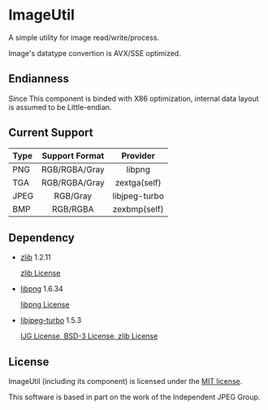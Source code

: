 # ImageUtil

A simple utility for image read/write/process.

Image's datatype convertion is AVX/SSE optimized.

## Endianness

Since This component is binded with X86 optimization, internal data layout is assumed to be Little-endian.

## Current Support

| Type | Support Format | Provider |
|:-------|:-------:|:------:|
| PNG | RGB/RGBA/Gray | libpng |
| TGA | RGB/RGBA/Gray | zextga(self) |
| JPEG | RGB/Gray | libjpeg-turbo |
| BMP | RGB/RGBA | zexbmp(self) |


## Dependency

* [zlib](http://www.zlib.net/zlib.html)  1.2.11

  [zlib License](../3rdParty/zlib/license.txt)

* [libpng](http://www.libpng.org/pub/png/libpng.html)  1.6.34

  [libpng License](../3rdParty/libpng/LICENSE)

* [libjpeg-turbo](http://www.libjpeg-turbo.org/Main/HomePage)  1.5.3

  [IJG License, BSD-3 License, zlib License](../3rdParty/libjpeg-turbo/LICENSE.md)

## License

ImageUtil (including its component) is licensed under the [MIT license](License.txt).

This software is based in part on the work of the Independent JPEG Group.